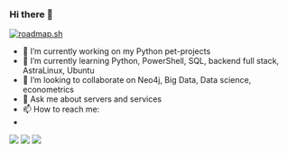 ### Hi there 👋
[![roadmap.sh](https://api.roadmap.sh/v1-badge/tall/65991ff0ae22c12523304752?variant=dark)](https://roadmap.sh)

- 🔭 I’m currently working on my Python pet-projects
- 🌱 I’m currently learning Python, PowerShell, SQL, backend full stack, AstraLinux, Ubuntu
- 👯 I’m looking to collaborate on Neo4j, Big Data, Data science, econometrics
- 💬 Ask me about servers and services
- 📫 How to reach me:
- <div id="badges">
<a href="mailto:igor.lytkin.2020@ya.ru"><img src="https://img.shields.io/badge/?style=flat&logoColor=white"/></a>
<a href="https://t.me/IgorLytkin"><img src="https://img.shields.io/badge/?color=blue&logo=telegram&logoColor=white"/></a> 
<a href="https://instagram.com/igorlytkin2023"><img src="https://img.shields.io/badge/?style=flat&logo=Instagram&logoColor=white"/></a>
</div>
<!--
**IgorLytkin/IgorLytkin** is a ✨ _special_ ✨ repository because its `README.md` (this file) appears on your GitHub profile.

Here are some ideas to get you started:

- 🤔 I’m looking for help with ...
- 😄 Pronouns: ...
- ⚡ Fun fact: ...
-->
